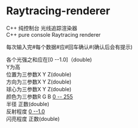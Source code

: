 # Raytracing-renderer
C++ 纯控制台 光线追踪渲染器  
C++ pure console Raytracing renderer


每次输入完#每个数据#应#回车确认#(确认后会有提示)   

各个光强之和应在[0 --1.0]（double)   
Y为高    
位置为三参数X  Y  Z(double)  
方向为三参数X  Y  Z(double)  
球心为三参数X  Y  Z(double)  
颜色为三参数R  G  B [0 -- 255](int)  
半径 正数(double)  
反射程度 [0 --1.0](double)   
闪亮程度  正数(double)  
